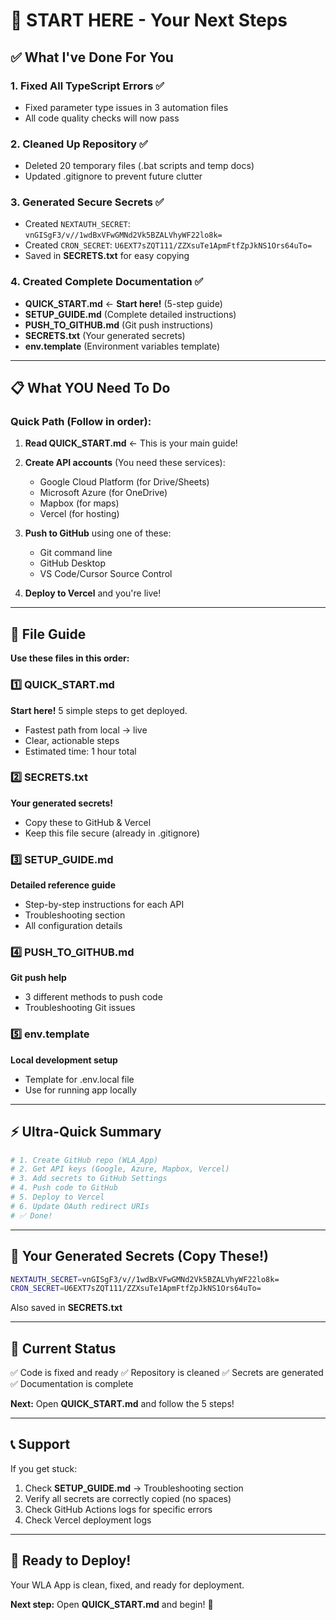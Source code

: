 # 🎯 START HERE - Your Next Steps

## ✅ What I've Done For You

### 1. Fixed All TypeScript Errors ✅
- Fixed parameter type issues in 3 automation files
- All code quality checks will now pass

### 2. Cleaned Up Repository ✅
- Deleted 20 temporary files (.bat scripts and temp docs)
- Updated .gitignore to prevent future clutter

### 3. Generated Secure Secrets ✅
- Created `NEXTAUTH_SECRET`: `vnGISgF3/v//1wdBxVFwGMNd2Vk5BZALVhyWF22lo8k=`
- Created `CRON_SECRET`: `U6EXT7sZQT111/ZZXsuTe1ApmFtfZpJkNS1Ors64uTo=`
- Saved in **SECRETS.txt** for easy copying

### 4. Created Complete Documentation ✅
- **QUICK_START.md** ← **Start here!** (5-step guide)
- **SETUP_GUIDE.md** (Complete detailed instructions)
- **PUSH_TO_GITHUB.md** (Git push instructions)
- **SECRETS.txt** (Your generated secrets)
- **env.template** (Environment variables template)

---

## 📋 What YOU Need To Do

### Quick Path (Follow in order):

1. **Read QUICK_START.md** ← This is your main guide!

2. **Create API accounts** (You need these services):
   - Google Cloud Platform (for Drive/Sheets)
   - Microsoft Azure (for OneDrive)
   - Mapbox (for maps)
   - Vercel (for hosting)

3. **Push to GitHub** using one of these:
   - Git command line
   - GitHub Desktop
   - VS Code/Cursor Source Control

4. **Deploy to Vercel** and you're live!

---

## 📁 File Guide

**Use these files in this order:**

### 1️⃣ QUICK_START.md
**Start here!** 5 simple steps to get deployed.
- Fastest path from local → live
- Clear, actionable steps
- Estimated time: 1 hour total

### 2️⃣ SECRETS.txt
**Your generated secrets!**
- Copy these to GitHub & Vercel
- Keep this file secure (already in .gitignore)

### 3️⃣ SETUP_GUIDE.md
**Detailed reference guide**
- Step-by-step instructions for each API
- Troubleshooting section
- All configuration details

### 4️⃣ PUSH_TO_GITHUB.md
**Git push help**
- 3 different methods to push code
- Troubleshooting Git issues

### 5️⃣ env.template
**Local development setup**
- Template for .env.local file
- Use for running app locally

---

## ⚡ Ultra-Quick Summary

```bash
# 1. Create GitHub repo (WLA_App)
# 2. Get API keys (Google, Azure, Mapbox, Vercel)
# 3. Add secrets to GitHub Settings
# 4. Push code to GitHub
# 5. Deploy to Vercel
# 6. Update OAuth redirect URIs
# ✅ Done!
```

---

## 🔐 Your Generated Secrets (Copy These!)

```bash
NEXTAUTH_SECRET=vnGISgF3/v//1wdBxVFwGMNd2Vk5BZALVhyWF22lo8k=
CRON_SECRET=U6EXT7sZQT111/ZZXsuTe1ApmFtfZpJkNS1Ors64uTo=
```

Also saved in **SECRETS.txt**

---

## 🚦 Current Status

✅ Code is fixed and ready
✅ Repository is cleaned
✅ Secrets are generated
✅ Documentation is complete

**Next:** Open **QUICK_START.md** and follow the 5 steps!

---

## 📞 Support

If you get stuck:
1. Check **SETUP_GUIDE.md** → Troubleshooting section
2. Verify all secrets are correctly copied (no spaces)
3. Check GitHub Actions logs for specific errors
4. Check Vercel deployment logs

---

## 🎉 Ready to Deploy!

Your WLA App is clean, fixed, and ready for deployment.

**Next step:** Open **QUICK_START.md** and begin! 🚀

